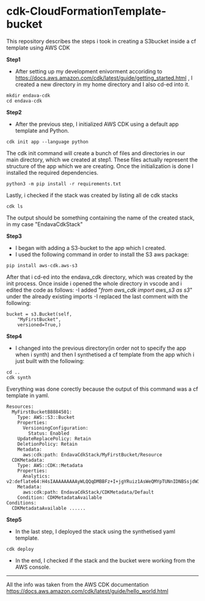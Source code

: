 # cdk-CloudFormationTemplate-bucket
This repository describes the steps i took in creating a S3bucket inside a cf template using AWS CDK

**Step1**
- After setting up my development enivorment accoriding to https://docs.aws.amazon.com/cdk/latest/guide/getting_started.html , I created a new directory in my home directory and I also cd-ed into it.

```
mkdir endava-cdk
cd endava-cdk
```

**Step2**
- After the previous step, I initialized AWS CDK using a default app template and Python.

```
cdk init app --language python
```

The cdk init command will create a bunch of files and directories in our main directory, which we created at step1. These files actually represent the structure of the app which we are creating.
Once the initialization is done I installed the required dependencies.

```
python3 -m pip install -r requirements.txt
```
Lastly, i checked if the stack was created by listing all de cdk stacks

```
cdk ls
```
The output should be something containing the name of the created stack, in my case "EndavaCdkStack"


**Step3**
- I began with adding a S3-bucket to the app which I created.
- I used the following command in order to install the S3 aws package:

```
pip install aws-cdk.aws-s3
```

After that i cd-ed into the endava_cdk directory, which was created by the init process. Once inside i opened the whole directory in vscode and i edited the code as follows:
-I added "_from aws_cdk import aws_s3 as s3_" under the already existing imports
-I replaced the last comment with the following:

```
bucket = s3.Bucket(self, 
    "MyFirstBucket", 
    versioned=True,)
```
**Step4**
- I changed into the previous directory(in order not to specify the app when i synth) and then I synthetised a cf template from the app which i just built with the following:

```
cd ..
cdk synth
```

Everything was done corectly because the output of this command was a cf template in yaml.
```
Resources:
  MyFirstBucketB8884501:
    Type: AWS::S3::Bucket
    Properties:
      VersioningConfiguration:
        Status: Enabled
    UpdateReplacePolicy: Retain
    DeletionPolicy: Retain
    Metadata:
      aws:cdk:path: EndavaCdkStack/MyFirstBucket/Resource
  CDKMetadata:
    Type: AWS::CDK::Metadata
    Properties:
      Analytics: v2:deflate64:H4sIAAAAAAAAAyWLQQqDMBBFz+I+jgYRuiz1AsWeQMYpTUNnIDNBSsjdW3X1Hrz/PXg/Qt9cl01bXGNXUBJBediC0U3CaimjuenJM6nkhLT7P6zBgnB1+1EHKLeMkY7habW6+9dewt0AF/B989YQ2pTZwodgPvkDCU06t38AAAA=
    Metadata:
      aws:cdk:path: EndavaCdkStack/CDKMetadata/Default
    Condition: CDKMetadataAvailable
Conditions:
  CDKMetadataAvailable ......
```

**Step5**
- In the last step, I deployed the stack using the synthetised yaml template.

```
cdk deploy
```

- In the end, I checked if the stack and the bucket were working from the AWS console.

****
All the info was taken from the AWS CDK documentation https://docs.aws.amazon.com/cdk/latest/guide/hello_world.html
